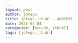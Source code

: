 ```yaml
---
layout: post
author: jotego
title: jotego.jtbubl - 408f831
date: 2025-04-04
categories: [Arcade, jtbubl]
tags: [jotego.jtbubl]
---
```


